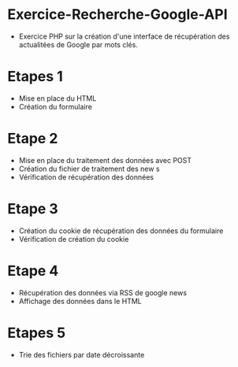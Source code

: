  # Exercice-Recherche-Google-API
 * Exercice PHP sur la création d'une interface de récupération des actualitées de Google par mots clés.

 # Etapes 1 
 * Mise en place du HTML
 * Création du formulaire

 # Etape 2
 * Mise en place du traitement des données avec POST 
 * Création du fichier de traitement des new s 
 * Vérification de récupération des données 

 # Etape 3
 * Création du cookie de récupération des données du formulaire
 * Vérification de création du cookie

 # Etape 4
 * Récupération des données via RSS de google news 
 * Affichage des données dans le HTML

 # Etapes 5 
 * Trie des fichiers par date décroissante